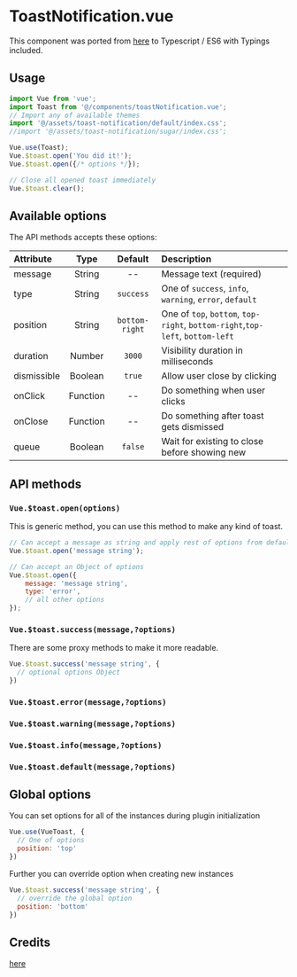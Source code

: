# ToastNotification.vue

This component was ported from [here](https://github.com/ankurk91/vue-toast-notification) to Typescript / ES6 with Typings included.

## Usage
```js
import Vue from 'vue';
import Toast from '@/components/toastNotification.vue';
// Import any of available themes
import '@/assets/toast-notification/default/index.css';
//import '@/assets/toast-notification/sugar/index.css';

Vue.use(Toast);
Vue.$toast.open('You did it!');
Vue.$toast.open({/* options */});

// Close all opened toast immediately
Vue.$toast.clear();
```

## Available options
The API methods accepts these options:

| Attribute        | Type                | Default              | Description      |
| :---             | :---:               | :---:                | :---             |
|  message         | String              | --                   |  Message text (required)   |
|  type            | String              | `success`            |  One of `success`, `info`, `warning`, `error`, `default`  |
|  position        | String              | `bottom-right`       |  One of `top`, `bottom`, `top-right`, `bottom-right`,`top-left`, `bottom-left`  |
|  duration        | Number              | `3000`               |  Visibility duration in milliseconds    |
|  dismissible     | Boolean             | `true`               |  Allow user close by clicking    |
|  onClick         | Function            | --                   |  Do something when user clicks    |
|  onClose         | Function            | --                   |  Do something after toast gets dismissed    |
|  queue           | Boolean             | `false`              |  Wait for existing to close before showing new     |
         
## API methods
### `Vue.$toast.open(options)`
This is generic method, you can use this method to make any kind of toast.
```js
// Can accept a message as string and apply rest of options from defaults
Vue.$toast.open('message string');

// Can accept an Object of options
Vue.$toast.open({
    message: 'message string',
    type: 'error',
    // all other options
});
```
### `Vue.$toast.success(message,?options)`
There are some proxy methods to make it more readable.
```js
Vue.$toast.success('message string', {
  // optional options Object
})
```
### `Vue.$toast.error(message,?options)`
### `Vue.$toast.warning(message,?options)`
### `Vue.$toast.info(message,?options)`
### `Vue.$toast.default(message,?options)`

## Global options
You can set options for all of the instances during plugin initialization
```js
Vue.use(VueToast, {
  // One of options
  position: 'top'
})
```
Further you can override option when creating new instances
```js
Vue.$toast.success('message string', {
  // override the global option
  position: 'bottom'
})
```

## Credits
[here](https://github.com/ankurk91/vue-toast-notification)